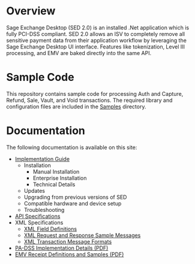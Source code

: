 # Overview
Sage Exchange Desktop (SED 2.0) is an installed .Net application which is fully PCI-DSS compliant. SED 2.0 allows an ISV to completely remove all sensitive payment data from their application workflow by leveraging the Sage Exchange Desktop UI interface. Features like tokenization, Level III processing, and EMV are baked directly into the same API.

# Sample Code
This repository contains sample code for processing Auth and Capture, Refund, Sale, Vault, and Void transactions. The required library and configuration files are included in the [Samples](/Samples) directory.

# Documentation
The following documentation is available on this site:
* [Implementation Guide](/Docs/Implementation_Guide.md)
  * Installation
    * Manual Installation
    * Enterprise Installation
    * Technical Details
  * Updates
  * Upgrading from previous versions of SED
  * Compatible hardware and device setup
  * Troubleshooting
* [API Specifications](/Docs/SED_API.md)
* XML Specifications
  * [XML Field Definitions](/Docs/XML_Field_Definitions.md)
  * [XML Request and Response Sample Messages](/Docs/XML_Request_and_Response_Samples.md)
  * [XML Transaction Message Formats](/Docs/XML_Transaction_Message_Formats.md)
* [PA-DSS Implementation Details (PDF)](/Docs/Sage_Exchange_Desktop_v2-PA-DSS_Implementation_Guide.pdf)
* [EMV Receipt Definitions and Samples (PDF)](/Docs/Sage_Exchange_Desktop_v2-EMV_Receipts.pdf)
